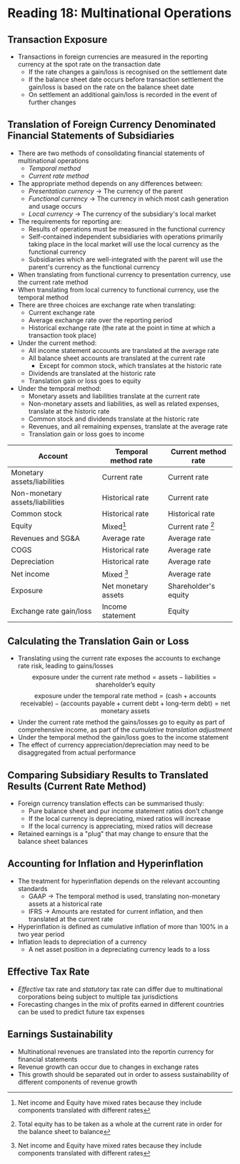 # Reading 18: Multinational Operations

## Transaction Exposure

- Transactions in foreign currencies are measured in the reporting currency at the spot rate on the transaction date
  - If the rate changes a gain/loss is recognised on the settlement date
  - If the balance sheet date occurs before transaction settlement the gain/loss is based on the rate on the balance sheet date
  - On settlement an additional gain/loss is recorded in the event of further changes

## Translation of Foreign Currency Denominated Financial Statements of Subsidiaries

- There are two methods of consolidating financial statements of multinational operations
  - *Temporal method*
  - *Current rate method*
- The appropriate method depends on any differences between:
  - *Presentation currency* &rarr; The currency of the parent
  - *Functional currency* &rarr; The currency in which most cash generation and usage occurs
  - *Local currency* &rarr; The currency of the subsidiary's local market
- The requirements for reporting are:
  - Results of operations must be measured in the functional currency
  - Self-contained independent subsidiaries with operations primarily taking place in the local market will use the local currency as the functional currency
  - Subsidiaries which are well-integrated with the parent will use the parent's currency as the functional currency
- When translating from functional currency to presentation currency, use the current rate method
- When translating from local currency to functional currency, use the temporal method
- There are three choices are exchange rate when translating:
  - Current exchange rate
  - Average exchange rate over the reporting period
  - Historical exchange rate (the rate at the point in time at which a transaction took place)
- Under the current method:
  - All income statement accounts are translated at the average rate
  - All balance sheet accounts are translated at the current rate
    - Except for common stock, which translates at the historic rate
  - Dividends are translated at the historic rate
  - Translation gain or loss goes to equity
- Under the temporal method:
  - Monetary assets and liabilities translate at the current rate
  - Non-monetary assets and liabilities, as well as related expenses, translate at the historic rate
  - Common stock and dividends translate at the historic rate
  - Revenues, and all remaining expenses, translate at the average rate
  - Translation gain or loss goes to income

| Account | Temporal method rate | Current method rate |
| - | - | - |
| Monetary assets/liabilities | Current rate | Current rate |
| Non-monetary assets/liabilities | Historical rate | Current rate |
| Common stock | Historical rate | Historical rate |
| Equity | Mixed[^1] | Current rate [^2] |
| Revenues and SG\&A | Average rate | Average rate |
| COGS | Historical rate | Average rate |
| Depreciation | Historical rate | Average rate |
| Net income | Mixed [^1] | Average rate |
| Exposure | Net monetary assets | Shareholder's equity |
| Exchange rate gain/loss | Income statement | Equity |

## Calculating the Translation Gain or Loss

- Translating using the current rate exposes the accounts to exchange rate risk, leading to gains/losses
$$ \text{exposure under the current rate method} = \text{assets} - \text{liabilities} = \text{shareholder's equity} $$
$$ \text{exposure under the temporal rate method} = (\text{cash} + \text{accounts receivable}) - (\text{accounts payable} + \text{current debt} + \text{long-term debt}) = \text{net monetary assets} $$
- Under the current rate method the gains/losses go to equity as part of comprehensive income, as part of the *cumulative translation adjustment*
- Under the temporal method the gain/loss goes to the income statement
- The effect of currency appreciation/depreciation may need to be disaggregated from actual performance

## Comparing Subsidiary Results to Translated Results (Current Rate Method)

- Foreign currency translation effects can be summarised thusly:
  - Pure balance sheet and pur income statement ratios don't change
  - If the local currency is depreciating, mixed ratios will increase
  - If the local currency is appreciating, mixed ratios will decrease
- Retained earnings is a "plug" that may change to ensure that the balance sheet balances

## Accounting for Inflation and Hyperinflation

- The treatment for hyperinflation depends on the relevant accounting standards
  - GAAP &rarr; The temporal method is used, translating non-monetary assets at a historical rate
  - IFRS &rarr; Amounts are restated for current inflation, and then translated at the current rate
- Hyperinflation is defined as cumulative inflation of more than 100% in a two year period
- Inflation leads to depreciation of a currency
  - A net asset position in a depreciating currency leads to a loss

## Effective Tax Rate

- *Effective* tax rate and *statutory* tax rate can differ due to multinational corporations being subject to multiple tax jurisdictions
- Forecasting changes in the mix of profits earned in different countries can be used to predict future tax expenses

## Earnings Sustainability

- Multinational revenues are translated into the reportin currency for financial statements
- Revenue growth can occur due to changes in exchange rates
- This growth should be separated out in order to assess sustainability of different components of revenue growth

[^1]: Net income and Equity have mixed rates because they include components translated with different rates
[^2]: Total equity has to be taken as a whole at the current rate in order for the balance sheet to balance
